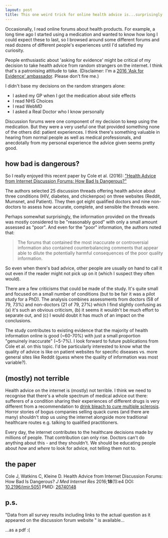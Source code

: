 ```yaml
---
layout: post
title: This one weird trick for online health advice is...surprisingly accurate?!?
---
```


Occasionally, I read online forums about health products. For example, a long time ago I started using a medication and wanted to know how long I could expect these to last, so I browsed around some different forums and read dozens of different people's experiences until I'd satisfied my curiosity.

People enthusiastic about 'asking for evidence' might be critical of my decision to take health advice from random strangers on the internet. I think that's a patronising attitude to take. (Disclaimer: I'm a <a href="http://askforevidence.org/articles/ambassadors">2016 'Ask for Evidence' ambassador</a>. Please don't fire me.)

I didn't base my decisions on the random strangers alone:
<ul>
	<li>I asked my GP when I got the medication about side effects</li>
	<li>I read NHS Choices</li>
	<li>I read WebMD</li>
	<li>I asked a Real Doctor who I know personally</li>
</ul>
Discussion forums were one component of my decision to keep using the medication. But they were a very useful one that provided something none of the others did: patient experiences. I think there's something valuable in hearing from normal people as well as medical professionals, and anecdotally from my personal experience the advice given seems pretty good.
<h2>how bad is dangerous?</h2>
So I really enjoyed this recent paper by Cole et al. (2016): <a href="http://www.jmir.org/2016/1/e4/">"Health Advice from Internet Discussion Forums: How Bad Is Dangerous?"</a>

The authors selected 25 discussion threads offering health advice about three conditions (HIV, diabetes, and chickenpox) on three websites (Reddit, Mumsnet, and Patient). They then got eight qualified doctors and nine non-doctors to assess how accurate, complete, and sensible the threads were.

Perhaps somewhat surprisingly, the information provided on the threads was mostly considered to be "reasonably good" with only a small amount assessed as "poor". And even for the "poor" information, the authors noted that:
<blockquote>The forums that contained the most inaccurate or controversial information also contained counterbalancing comments that appear able to dilute the potentially harmful consequences of the poor quality information.</blockquote>
So even when there's bad advice, other people are usually on hand to call it out even if the reader might not pick up on it (which I suspect they often would).

There are a few criticisms that could be made of the study. It's quite small and focused on a small number of conditions (but to be fair it was a pilot study for a PhD). The analysis combines assessments from doctors (58 of 79, 73%) and non-doctors (21 of 79, 27%) which I find slightly confusing as (a) it's such an obvious criticism, (b) it seems it wouldn't be much effort to separate out, and (c) I would doubt it has much of an impact on the conclusions.

The study contributes to existing evidence that the majority of health information online is good (~60-70%) with just a small proportion "genuinely inaccurate" (~5-7%). I look forward to future publications from Cole et al. on this topic. I'd be particularly interested to know what the quality of advice is like on patient websites for specific diseases vs. more general sites like Reddit (guess where the quality of information was most variable?).
<h2>(mostly) not terrible</h2>
Health advice on the internet is (mostly) not terrible. I think we need to recognise that there's a whole spectrum of medical advice out there: sufferers of a condition sharing their experiences of different drugs is very different from a recommendation to <a href="http://www.theguardian.com/science/2010/sep/15/miracle-mineral-solutions-mms-bleach">drink bleach to cure multiple sclerosis</a>. Horror stories of bogus companies selling quack cures (and there are many) shouldn't stop us using the internet alongside more traditional healthcare routes e.g. talking to qualified practitioners.

Every day, the internet contributes to the healthcare decisions made by millions of people. That contribution can only rise. Doctors can't do anything about this - and they shouldn't. We should be educating people about <em>how </em>and <em>where </em>to look for advice, not telling them not to.
<h2>the paper</h2>
<p class="citation-authorstring hide-p">Cole J, Watkins C, Kleine D. Health Advice from Internet Discussion Forums: How Bad Is Dangerous? <em>J Med Internet Res</em> 2016;<strong>18</strong>(1):e4 DOI: <a href="http://doi.org/10.2196/jmir.5051">10.2196/jmir.5051</a> PMID: <a href="http://www.ncbi.nlm.nih.gov/pubmed/26740148" target="_blank">26740148</a></p>

<h2>p.s.</h2>
"Data from all survey results including links to the actual question as it appeared on the discussion forum website " is available...

...as a pdf :(

